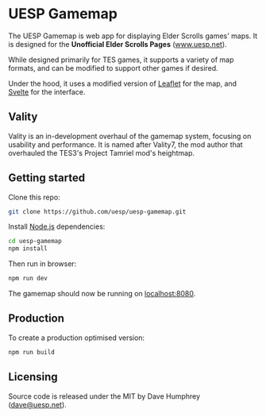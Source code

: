 # UESP Gamemap

The UESP Gamemap is web app for displaying Elder Scrolls games' maps. It is designed for the **Unofficial Elder Scrolls Pages** (www.uesp.net).

While designed primarily for TES games, it supports a variety of map formats, and can be modified to support other games if desired.

Under the hood, it uses a modified version of [Leaflet](https://leafletjs.com/) for the map, and [Svelte](https://svelte.dev/) for the interface.

## Vality

Vality is an in-development overhaul of the gamemap system, focusing on usability and performance. It is named after Vality7, the mod author that overhauled the TES3's Project Tamriel mod's heightmap.
## Getting started

Clone this repo:

```bash
git clone https://github.com/uesp/uesp-gamemap.git
```

Install [Node.js](https://nodejs.org) dependencies:

```bash
cd uesp-gamemap
npm install
```

Then run in browser:

```bash
npm run dev
```

The gamemap should now be running on [localhost:8080](http://localhost:8080).

## Production

To create a production optimised version:

```bash
npm run build
```

## Licensing

Source code is released under the MIT by Dave Humphrey (dave@uesp.net).